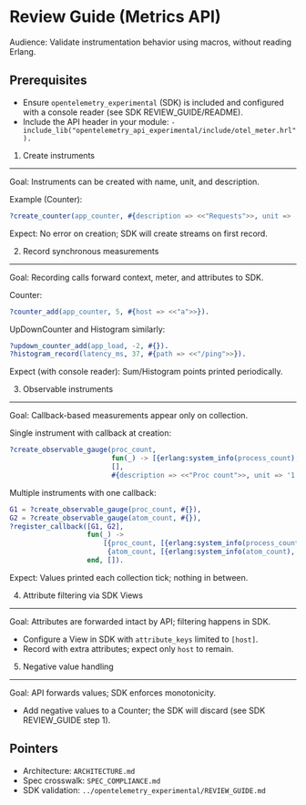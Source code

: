 Review Guide (Metrics API)
==========================

Audience: Validate instrumentation behavior using macros, without reading Erlang.

Prerequisites
-------------
- Ensure `opentelemetry_experimental` (SDK) is included and configured with a console reader (see SDK REVIEW_GUIDE/README).
- Include the API header in your module: `-include_lib("opentelemetry_api_experimental/include/otel_meter.hrl").`

1) Create instruments
---------------------
Goal: Instruments can be created with name, unit, and description.

Example (Counter):
```erlang
?create_counter(app_counter, #{description => <<"Requests">>, unit => '1'}).
```

Expect: No error on creation; SDK will create streams on first record.

2) Record synchronous measurements
----------------------------------
Goal: Recording calls forward context, meter, and attributes to SDK.

Counter:
```erlang
?counter_add(app_counter, 5, #{host => <<"a">>}).
```

UpDownCounter and Histogram similarly:
```erlang
?updown_counter_add(app_load, -2, #{}).
?histogram_record(latency_ms, 37, #{path => <<"/ping">>}).
```

Expect (with console reader): Sum/Histogram points printed periodically.

3) Observable instruments
-------------------------
Goal: Callback-based measurements appear only on collection.

Single instrument with callback at creation:
```erlang
?create_observable_gauge(proc_count,
                         fun(_) -> [{erlang:system_info(process_count), #{}}] end,
                         [],
                         #{description => <<"Proc count">>, unit => '1'}).
```

Multiple instruments with one callback:
```erlang
G1 = ?create_observable_gauge(proc_count, #{}),
G2 = ?create_observable_gauge(atom_count, #{}),
?register_callback([G1, G2],
                   fun(_) ->
                       [{proc_count, [{erlang:system_info(process_count), #{}}]},
                        {atom_count, [{erlang:system_info(atom_count), #{}}]}]
                   end, []).
```

Expect: Values printed each collection tick; nothing in between.

4) Attribute filtering via SDK Views
------------------------------------
Goal: Attributes are forwarded intact by API; filtering happens in SDK.
- Configure a View in SDK with `attribute_keys` limited to `[host]`.
- Record with extra attributes; expect only `host` to remain.

5) Negative value handling
--------------------------
Goal: API forwards values; SDK enforces monotonicity.
- Add negative values to a Counter; the SDK will discard (see SDK REVIEW_GUIDE step 1).

Pointers
--------
- Architecture: `ARCHITECTURE.md`
- Spec crosswalk: `SPEC_COMPLIANCE.md`
- SDK validation: `../opentelemetry_experimental/REVIEW_GUIDE.md`


